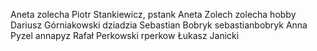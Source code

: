 Aneta zolecha
Piotr Stankiewicz, pstank
Aneta Zolech zolecha hobby
Dariusz Górniakowski dziadzia
Sebastian Bobryk sebastianbobryk
Anna Pyzel annapyz
Rafał Perkowski rperkow
Łukasz Janicki


